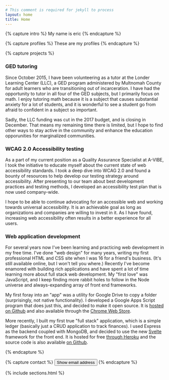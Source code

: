 ```yaml
---
# This comment is required for jekyll to process
layout: home
title: Home
---
```



{% capture intro %}
My name is eric
{% endcapture %}

{% capture profiles %}
These are my profiles
{% endcapture %}

{% capture projects %}

### GED tutoring

Since October 2015, I have been volunteering as a tutor at the Londer Learning Center (LLC), a GED program administered by Multnomah County for adult learners who are transitioning out of incarceration. I have had the opportunity to tutor in all four of the GED subjects, but I primarily focus on math. I enjoy tutoring math because it is a subject that causes substantial anxiety for a lot of students, and it is wonderful to see a student go from afraid to confident in a subject so important.

Sadly, the LLC funding was cut in the 2017 budget, and is closing in December. That means my remaining time there is limited, but I hope to find other ways to stay active in the community and enhance the education opporunities for marginalized communities.

### WCAG 2.0 Accessibility testing

As a part of my current position as a Quality Assurance Specialist at A-VIBE, I took the initiative to educate myself about the current state of web accessibility standards. I took a deep dive into WCAG 2.0 and found a bounty of resources to help develop our testing strategy around accessibility. After presenting to our team about best development practices and testing methods, I developed an accessibility test plan that is now used company-wide.

I hope to be able to continue advocating for an accessible web and working towards universal accessibility. It is an achievable goal as long as organizations and companies are willing to invest in it. As I have found, increasing web accessibility often results in a better experience for all users.

### Web application development

For several years now I've been learning and practicing web development in my free time. I've done "web design" for many years, writing my first professional HTML and CSS site when I was 16 for a friend's business. (It's still available online, but I won't tell you where.) Recently I've become enamored with building rich applications and have spent a lot of time learning more about full stack web development. My "first love" was JavaScript, and I keep finding more rabbit holes to follow in the Node universe and always-expanding array of front end frameworks.

My first foray into an "app" was a utility for Google Drive to copy a folder (surprisingly, not native functionality).  I developed a Google Apps Script program that does just this, and decided to make it open source.  It is [hosted on Github](https://github.com/ericyd/gdrive-copy) and also available through the [Chrome Web Store](https://chrome.google.com/webstore/detail/copy-folder/kfbicpdhiofpicipfggljdhjokjblnhl).

More recently, I built my first true "full stack" application, which is a simple ledger (basically just a CRUD application to track finances).  I used Express as the backend coupled with MongoDB, and decided to use the new [Svelte](https://svelte.technology/) framework for the front end. It is hosted for free [through Heroku](http://peledger.herokuapp.com/) and the source code is also available [on Github](https://github.com/ericyd/ledger).

{% endcapture %}

{% capture contact %}
<button id="contact">Show email address</button>
{% endcapture %}


<!-- Sections.html renders each section which is then injected into _layouts/home.html -->
{% include sections.html %}
